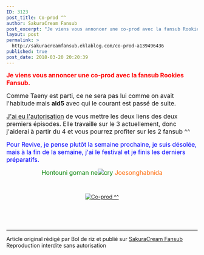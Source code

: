 ```yaml
---
ID: 3123
post_title: Co-prod ^^
author: SakuraCream Fansub
post_excerpt: "Je viens vous annoncer une co-prod avec la fansub Rookies Fansub. Comme Taeny est parti, ce ne sera pas lui comme on avait l'habitude mais ald5 avec qui le courant est pass&eacute; de suite.&nbsp; J'ai eu l'autorisation de vous mettre les deux liens des deux premiers &eacute;pisodes. Elle travaille sur le 3..."
layout: post
permalink: >
  http://sakuracreamfansub.eklablog.com/co-prod-a139496436
published: true
post_date: 2018-03-20 20:20:39
---
```

<p><strong><span style="font-size: 12pt; color: #ff0000;">Je viens vous annoncer une co-prod avec la fansub Rookies Fansub.</span></strong></p>
<p><span style="font-size: 12pt;">Comme Taeny est parti, ce ne sera pas lui comme on avait l'habitude mais <strong>ald5</strong> avec qui le courant est pass&eacute; de suite.&nbsp;</span></p>
<p><span style="font-size: 12pt;"><span style="text-decoration: underline;">J'ai eu l'autorisation</span> de vous mettre les deux liens des deux premiers &eacute;pisodes. Elle travaille sur le 3 actuellement, donc j'aiderai &agrave; partir du 4 et vous pourrez profiter sur les 2 fansub ^^</span></p>
<p><span style="font-size: 12pt; color: #0000ff;">Pour Revive, je pense plut&ocirc;t la semaine prochaine, je suis d&eacute;sol&eacute;e, mais &agrave; la fin de la semaine, j'ai le festival et je finis les derniers pr&eacute;paratifs.</span></p>
<p style="text-align: center;"><span style="font-size: 12pt; color: #0000ff;"><span style="color: #008000;">Hontouni goman ne<img src="" alt="cry"/>&nbsp;<span style="color: #ff6600;">Joesonghabnida</span></span></span></p>
<p style="text-align: center;">&nbsp;</p>
<p style="text-align: center;"><a href="http://sakuracreamfansub.eklablog.com/bad-romance-the-series-a139495746"><img src="https://united-subs.dearclouds.com/wp-content/uploads/2018/04/9c05c4554d4fb160b4edfbaadcfc9d8d.jpg" alt="Co-prod ^^"/></a></p><br /><br /><br /><hr />Article original rédigé par Bol de riz et publié sur <a href="http://sakuracreamfansub.eklablog.com/">SakuraCream Fansub</a> <br /> Reproduction interdite sans autorisation